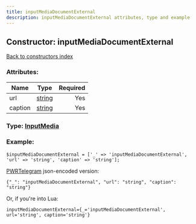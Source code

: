 ```yaml
---
title: inputMediaDocumentExternal
description: inputMediaDocumentExternal attributes, type and example
---
```

## Constructor: inputMediaDocumentExternal  
[Back to constructors index](index.md)



### Attributes:

| Name     |    Type       | Required |
|----------|:-------------:|---------:|
|url|[string](../types/string.md) | Yes|
|caption|[string](../types/string.md) | Yes|



### Type: [InputMedia](../types/InputMedia.md)


### Example:

```
$inputMediaDocumentExternal = ['_' => 'inputMediaDocumentExternal', 'url' => 'string', 'caption' => 'string'];
```  

[PWRTelegram](https://pwrtelegram.xyz) json-encoded version:

```
{"_": "inputMediaDocumentExternal", "url": "string", "caption": "string"}
```


Or, if you're into Lua:  


```
inputMediaDocumentExternal={_='inputMediaDocumentExternal', url='string', caption='string'}

```


